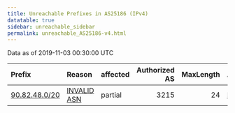 ```yaml
---
title: Unreachable Prefixes in AS25186 (IPv4)
datatable: true
sidebar: unreachable_sidebar
permalink: unreachable_AS25186-v4.html
---
```


Data as of 2019-11-03 00:30:00 UTC


<div class="datatable-begin"></div>

| Prefix                                               | Reason                                                                                               | affected   |   Authorized AS |   MaxLength | Anchor                                         |   unreachable /24s |
|:-----------------------------------------------------|:-----------------------------------------------------------------------------------------------------|:-----------|----------------:|------------:|:-----------------------------------------------|-------------------:|
| [90.82.48.0/20](https://stat.ripe.net/90.82.48.0/20) | [INVALID ASN](https://rpki-validator.ripe.net/announcement-preview?asn=AS25186&prefix=90.82.48.0/20) | partial    |            3215 |          24 | [RIPE](unreachable_RIPE_NCC_RPKI_Root-v4.html) |                 16 |

<div class="datatable-end"></div>